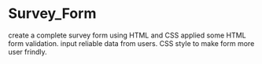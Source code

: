 # Survey_Form
create a complete survey form using HTML and CSS
applied some HTML form validation.
input reliable data from users.
CSS style to make form more user frindly.

